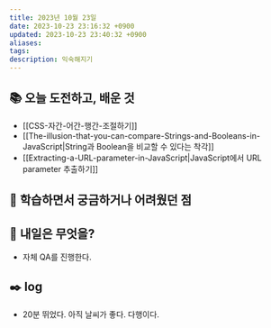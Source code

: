 ```yaml
---
title: 2023년 10월 23일
date: 2023-10-23 23:16:32 +0900
updated: 2023-10-23 23:40:32 +0900
aliases:
tags:
description: 익숙해지기
---
```


## 📚 오늘 도전하고, 배운 것

- [[CSS-자간-어간-행간-조절하기]]
- [[The-illusion-that-you-can-compare-Strings-and-Booleans-in-JavaScript|String과 Boolean을 비교할 수 있다는 착각]]
- [[Extracting-a-URL-parameter-in-JavaScript|JavaScript에서 URL parameter 추출하기]]

## 🤔 학습하면서 궁금하거나 어려웠던 점

## 🌅 내일은 무엇을?

- 자체 QA를 진행한다.

## ✒️ log

- 20분 뛰었다. 아직 날씨가 좋다. 다행이다.
